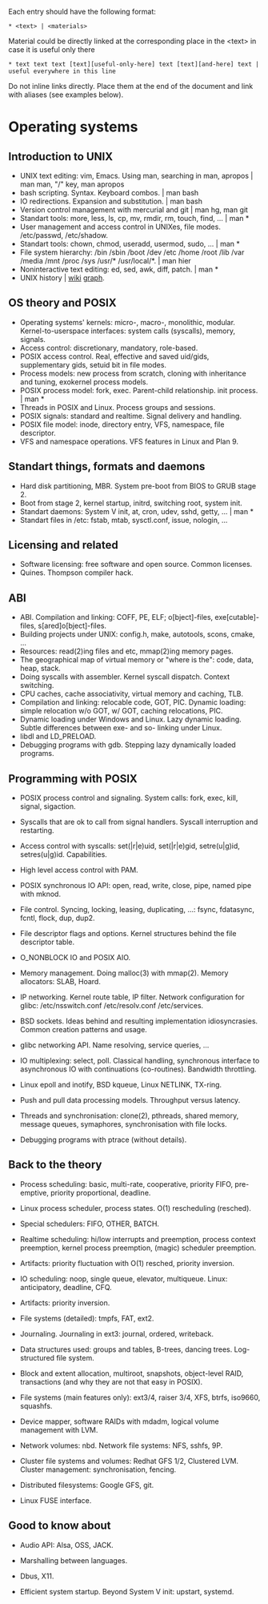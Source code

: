 Each entry should have the following format:

    * <text> | <materials>

Material could be directly linked at the corresponding place in the \<text\> in case it is useful only there

    * text text text [text][useful-only-here] text [text][and-here] text | useful everywhere in this line

Do not inline links directly. Place them at the end of the document and link with aliases (see examples below).

# Operating systems

## Introduction to UNIX

* UNIX text editing: vim, Emacs. Using man, searching in man, apropos | man man, "/" key, man apropos
* bash scripting. Syntax. Keyboard combos. | man bash
* IO redirections. Expansion and substitution. | man bash
* Version control management with mercurial and git | man hg, man git
* Standart tools: more, less, ls, cp, mv, rmdir, rm, touch, find, ... | man \*
* User management and access control in UNIXes, file modes. /etc/passwd, /etc/shadow.
* Standart tools: chown, chmod, useradd, usermod, sudo, ... | man \*
* File system hierarchy: /bin /sbin /boot /dev /etc /home /root /lib /var /media /mnt /proc /sys /usr/\* /usr/local/\*. | man hier
* Noninteractive text editing: ed, sed, awk, diff, patch. | man \*
* UNIX history | [wiki][unix-history-wiki] [graph][unix-history-graph].

## OS theory and POSIX

* Operating systems' kernels: micro-, macro-, monolithic, modular. Kernel-to-userspace interfaces: system calls (syscalls), memory, signals.
* Access control: discretionary, mandatory, role-based.
* POSIX access control. Real, effective and saved uid/gids, supplementary gids, setuid bit in file modes.
* Process models: new process from scratch, cloning with inheritance and tuning, exokernel process models.
* POSIX process model: fork, exec. Parent-child relationship. init process. | man \*
* Threads in POSIX and Linux. Process groups and sessions.
* POSIX signals: standard and realtime. Signal delivery and handling.
* POSIX file model: inode, directory entry, VFS, namespace, file descriptor.
* VFS and namespace operations. VFS features in Linux and Plan 9.

## Standart things, formats and daemons

* Hard disk partitioning, MBR. System pre-boot from BIOS to GRUB stage 2.
* Boot from stage 2, kernel startup, initrd, switching root, system init.
* Standart daemons: System V init, at, cron, udev, sshd, getty, ... | man \*
* Standart files in /etc: fstab, mtab, sysctl.conf, issue, nologin, ...

## Licensing and related

* Software licensing: free software and open source. Common licenses.
* Quines. Thompson compiler hack.

## ABI

* ABI. Compilation and linking: COFF, PE, ELF; o[bject]-files, exe[cutable]-files, s[ared]o[bject]-files.
* Building projects under UNIX: config.h, make, autotools, scons, cmake, ...
* Resources: read(2)ing files and etc, mmap(2)ing memory pages.
* The geographical map of virtual memory or "where is the": code, data, heap, stack.
* Doing syscalls with assembler. Kernel syscall dispatch. Context switching.
* CPU caches, cache associativity, virtual memory and caching, TLB.
* Compilation and linking: relocable code, GOT, PIC. Dynamic loading: simple relocation w/o GOT, w/ GOT, caching relocations, PIC.
* Dynamic loading under Windows and Linux. Lazy dynamic loading. Subtle differences between exe- and so- linking under Linux.
* libdl and LD\_PRELOAD.
* Debugging programs with gdb. Stepping lazy dynamically loaded programs.

## Programming with POSIX

* POSIX process control and signaling. System calls: fork, exec, kill, signal, sigaction.
* Syscalls that are ok to call from signal handlers. Syscall interruption and restarting.
* Access control with syscalls: set(|r|e)uid, set(|r|e)gid, setre(u|g)id, setres(u|g)id. Capabilities.
* High level access control with PAM.

* POSIX synchronous IO API: open, read, write, close, pipe, named pipe with mknod.
* File control. Syncing, locking, leasing, duplicating, ...: fsync, fdatasync, fcntl, flock, dup, dup2.
* File descriptor flags and options. Kernel structures behind the file descriptor table.
* O\_NONBLOCK IO and POSIX AIO.

* Memory management. Doing malloc(3) with mmap(2). Memory allocators: SLAB, Hoard.

* IP networking. Kernel route table, IP filter. Network configuration for glibc: /etc/nsswitch.conf /etc/resolv.conf /etc/services.
* BSD sockets. Ideas behind and resulting implementation idiosyncrasies. Common creation patterns and usage.
* glibc networking API. Name resolving, service queries, ...
* IO multiplexing: select, poll. Classical handling, synchronous interface to asynchronous IO with continuations (co-routines). Bandwidth throttling.
* Linux epoll and inotify, BSD kqueue, Linux NETLINK, TX-ring.
* Push and pull data processing models. Throughput versus latency.

* Threads and synchronisation: clone(2), pthreads, shared memory, message queues, symaphores, synchronisation with file locks.
* Debugging programs with ptrace (without details).

## Back to the theory

* Process scheduling: basic, multi-rate, cooperative, priority FIFO, pre-emptive, priority proportional, deadline.
* Linux process scheduler, process states. O(1) rescheduling (resched).
* Special schedulers: FIFO, OTHER, BATCH.
* Realtime scheduling: hi/low interrupts and preemption, process context preemption, kernel process preemption, (magic) scheduler preemption.
* Artifacts: priority fluctuation with O(1) resched, priority inversion.
* IO scheduling: noop, single queue, elevator, multiqueue. Linux: anticipatory, deadline, CFQ.
* Artifacts: priority inversion.

* File systems (detailed): tmpfs, FAT, ext2.
* Journaling. Journaling in ext3: journal, ordered, writeback.
* Data structures used: groups and tables, B-trees, dancing trees. Log-structured file system.
* Block and extent allocation, multiroot, snapshots, object-level RAID, transactions (and why they are not that easy in POSIX).
* File systems (main features only): ext3/4, raiser 3/4, XFS, btrfs, iso9660, squashfs.
* Device mapper, software RAIDs with mdadm, logical volume management with LVM.
* Network volumes: nbd. Network file systems: NFS, sshfs, 9P.
* Cluster file systems and volumes: Redhat GFS 1/2, Clustered LVM. Cluster management: synchronisation, fencing.
* Distributed filesystems: Google GFS, git.
* Linux FUSE interface.

## Good to know about

* Audio API: Alsa, OSS, JACK.
* Marshalling between languages.
* Dbus, X11.
* Efficient system startup. Beyond System V init: upstart, systemd.

  [unix-history-wiki]: http://en.wikipedia.org/wiki/Unix#History
  [unix-history-graph]: http://www.levenez.com/unix/unix_a4.pdf
